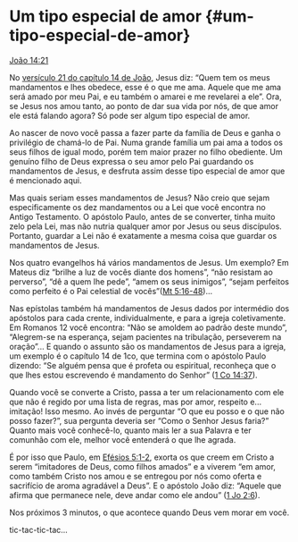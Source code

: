 # Um tipo especial de amor {#um-tipo-especial-de-amor}

[João 14:21](http://bibliaonline.com.br/acf/jo/14/21)

No [versículo 21 do capítulo 14 de João](http://bibliaonline.com.br/acf/jo/14/21), Jesus diz: “Quem tem os meus mandamentos e lhes obedece, esse é o que me ama. Aquele que me ama será amado por meu Pai, e eu também o amarei e me revelarei a ele”. Ora, se Jesus nos amou tanto, ao ponto de dar sua vida por nós, de que amor ele está falando agora? Só pode ser algum tipo especial de amor.

Ao nascer de novo você passa a fazer parte da família de Deus e ganha o privilégio de chamá-lo de Pai. Numa grande família um pai ama a todos os seus filhos de igual modo, porém tem maior prazer no filho obediente. Um genuíno filho de Deus expressa o seu amor pelo Pai guardando os mandamentos de Jesus, e desfruta assim desse tipo especial de amor que é mencionado aqui.

Mas quais seriam esses mandamentos de Jesus? Não creio que sejam especificamente os dez mandamentos ou a Lei que você encontra no Antigo Testamento. O apóstolo Paulo, antes de se converter, tinha muito zelo pela Lei, mas não nutria qualquer amor por Jesus ou seus discípulos. Portanto, guardar a Lei não é exatamente a mesma coisa que guardar os mandamentos de Jesus.

Nos quatro evangelhos há vários mandamentos de Jesus. Um exemplo? Em Mateus diz “brilhe a luz de vocês diante dos homens”, “não resistam ao perverso”, “dê a quem lhe pede”, “amem os seus inimigos”, “sejam perfeitos como perfeito é o Pai celestial de vocês”([Mt 5:16-48](http://bibliaonline.com.br/acf/mt/5/16-48))...

Nas epístolas também há mandamentos de Jesus dados por intermédio dos apóstolos para cada crente, individualmente, e para a igreja coletivamente. Em Romanos 12 você encontra: “Não se amoldem ao padrão deste mundo”, “Alegrem-se na esperança, sejam pacientes na tribulação, perseverem na oração”... E quando o assunto são os mandamentos de Jesus para a igreja, um exemplo é o capítulo 14 de 1co, que termina com o apóstolo Paulo dizendo: “Se alguém pensa que é profeta ou espiritual, reconheça que o que lhes estou escrevendo é mandamento do Senhor” ([1 Co 14:37](http://bibliaonline.com.br/acf/1co/14/37)).

Quando você se converte a Cristo, passa a ter um relacionamento com ele que não é regido por uma lista de regras, mas por amor, respeito e... imitação! Isso mesmo. Ao invés de perguntar “O que eu posso e o que não posso fazer?”, sua pergunta deveria ser “Como o Senhor Jesus faria?” Quanto mais você conhecê-lo, quanto mais ler a sua Palavra e ter comunhão com ele, melhor você entenderá o que lhe agrada.

É por isso que Paulo, em [Efésios 5:1-2](http://bibliaonline.com.br/acf/ef/5/1-2), exorta os que creem em Cristo a serem “imitadores de Deus, como filhos amados” e a viverem “em amor, como também Cristo nos amou e se entregou por nós como oferta e sacrifício de aroma agradável a Deus”. E o apóstolo João diz: “Aquele que afirma que permanece nele, deve andar como ele andou” ([1 Jo 2:6](http://bibliaonline.com.br/acf/1jo/2/6)).

Nos próximos 3 minutos, o que acontece quando Deus vem morar em você.

tic-tac-tic-tac...